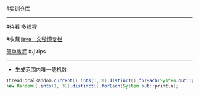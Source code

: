 #实训仓库
****
#待看
[多线程](https://blog.csdn.net/xlgen157387/article/details/77920497)


#收藏
[java一文秒懂专栏](https://www.twle.cn/c/yufei/javatm/javatm-basic-executorservice.html)

[简单教程](https://www.twle.cn)
#小tips
***
+ 生成范围内唯一随机数
```java
ThreadLocalRandom.current().ints(1,31).distinct().forEach(System.out::println);
new Random().ints(1, 31).distinct().forEach(System.out::println);
```